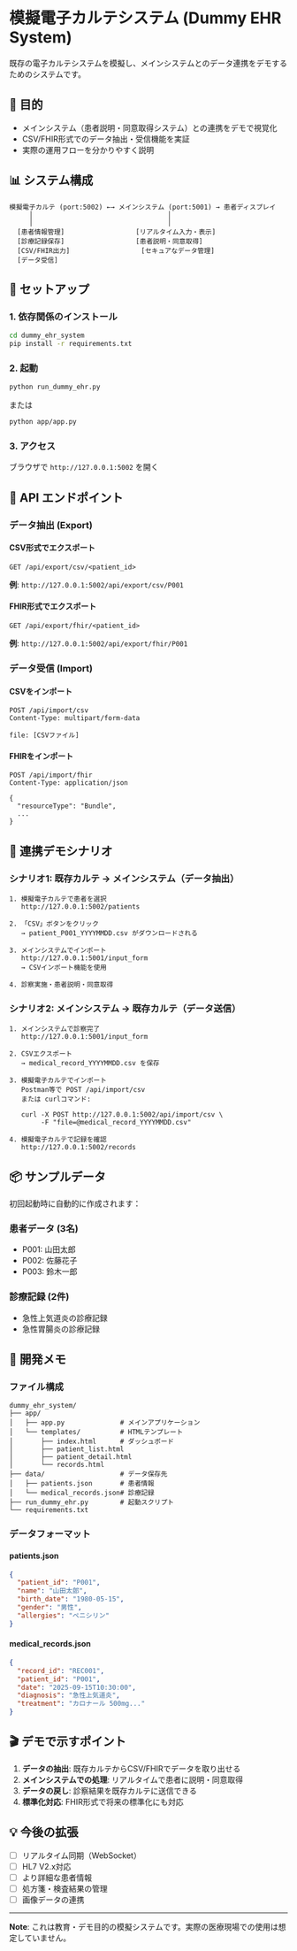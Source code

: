 # 模擬電子カルテシステム (Dummy EHR System)

既存の電子カルテシステムを模擬し、メインシステムとのデータ連携をデモするためのシステムです。

## 🎯 目的

- メインシステム（患者説明・同意取得システム）との連携をデモで視覚化
- CSV/FHIR形式でのデータ抽出・受信機能を実証
- 実際の運用フローを分かりやすく説明

## 📊 システム構成

```
模擬電子カルテ (port:5002) ←→ メインシステム (port:5001) → 患者ディスプレイ
     │                                  │
     │                                  │
  [患者情報管理]                  [リアルタイム入力・表示]
  [診療記録保存]                  [患者説明・同意取得]
  [CSV/FHIR出力]                  [セキュアなデータ管理]
  [データ受信]
```

## 🚀 セットアップ

### 1. 依存関係のインストール

```bash
cd dummy_ehr_system
pip install -r requirements.txt
```

### 2. 起動

```bash
python run_dummy_ehr.py
```

または

```bash
python app/app.py
```

### 3. アクセス

ブラウザで `http://127.0.0.1:5002` を開く

## 📡 API エンドポイント

### データ抽出 (Export)

#### CSV形式でエクスポート
```http
GET /api/export/csv/<patient_id>
```

**例**: `http://127.0.0.1:5002/api/export/csv/P001`

#### FHIR形式でエクスポート
```http
GET /api/export/fhir/<patient_id>
```

**例**: `http://127.0.0.1:5002/api/export/fhir/P001`

### データ受信 (Import)

#### CSVをインポート
```http
POST /api/import/csv
Content-Type: multipart/form-data

file: [CSVファイル]
```

#### FHIRをインポート
```http
POST /api/import/fhir
Content-Type: application/json

{
  "resourceType": "Bundle",
  ...
}
```

## 🔄 連携デモシナリオ

### シナリオ1: 既存カルテ → メインシステム（データ抽出）

```
1. 模擬電子カルテで患者を選択
   http://127.0.0.1:5002/patients
   
2. 「CSV」ボタンをクリック
   → patient_P001_YYYYMMDD.csv がダウンロードされる
   
3. メインシステムでインポート
   http://127.0.0.1:5001/input_form
   → CSVインポート機能を使用
   
4. 診察実施・患者説明・同意取得
```

### シナリオ2: メインシステム → 既存カルテ（データ送信）

```
1. メインシステムで診察完了
   http://127.0.0.1:5001/input_form
   
2. CSVエクスポート
   → medical_record_YYYYMMDD.csv を保存
   
3. 模擬電子カルテでインポート
   Postman等で POST /api/import/csv
   または curlコマンド:
   
   curl -X POST http://127.0.0.1:5002/api/import/csv \
        -F "file=@medical_record_YYYYMMDD.csv"
   
4. 模擬電子カルテで記録を確認
   http://127.0.0.1:5002/records
```

## 📦 サンプルデータ

初回起動時に自動的に作成されます：

### 患者データ (3名)
- P001: 山田太郎
- P002: 佐藤花子
- P003: 鈴木一郎

### 診療記録 (2件)
- 急性上気道炎の診療記録
- 急性胃腸炎の診療記録

## 🔧 開発メモ

### ファイル構成
```
dummy_ehr_system/
├── app/
│   ├── app.py              # メインアプリケーション
│   └── templates/          # HTMLテンプレート
│       ├── index.html      # ダッシュボード
│       ├── patient_list.html
│       ├── patient_detail.html
│       └── records.html
├── data/                   # データ保存先
│   ├── patients.json       # 患者情報
│   └── medical_records.json# 診療記録
├── run_dummy_ehr.py        # 起動スクリプト
└── requirements.txt
```

### データフォーマット

#### patients.json
```json
{
  "patient_id": "P001",
  "name": "山田太郎",
  "birth_date": "1980-05-15",
  "gender": "男性",
  "allergies": "ペニシリン"
}
```

#### medical_records.json
```json
{
  "record_id": "REC001",
  "patient_id": "P001",
  "date": "2025-09-15T10:30:00",
  "diagnosis": "急性上気道炎",
  "treatment": "カロナール 500mg..."
}
```

## 🎬 デモで示すポイント

1. **データの抽出**: 既存カルテからCSV/FHIRでデータを取り出せる
2. **メインシステムでの処理**: リアルタイムで患者に説明・同意取得
3. **データの戻し**: 診察結果を既存カルテに送信できる
4. **標準化対応**: FHIR形式で将来の標準化にも対応

## 💡 今後の拡張

- [ ] リアルタイム同期（WebSocket）
- [ ] HL7 V2.x対応
- [ ] より詳細な患者情報
- [ ] 処方箋・検査結果の管理
- [ ] 画像データの連携

---

**Note**: これは教育・デモ目的の模擬システムです。実際の医療現場での使用は想定していません。

